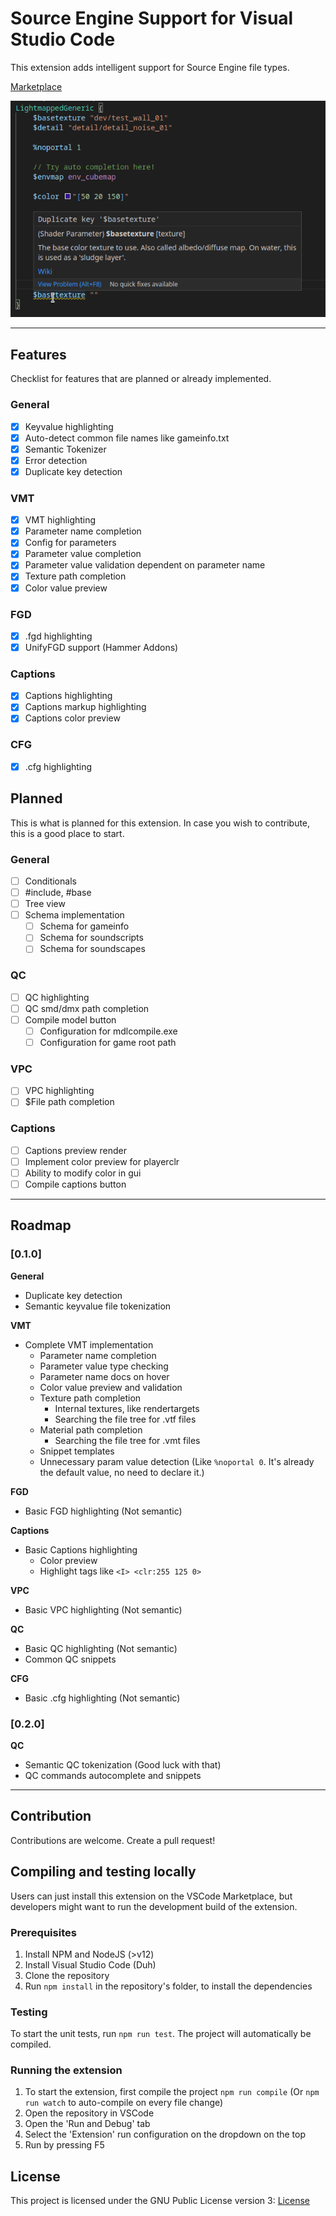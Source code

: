 # Source Engine Support for Visual Studio Code

This extension adds intelligent support for Source Engine file types.

[Marketplace](https://marketplace.visualstudio.com/items?itemName=stefan-h-at.source-engine-support)

![VMT Highlighting](vmt-highlighting.jpg)

---

## Features
Checklist for features that are planned or already implemented.
### General
- [x] Keyvalue highlighting
- [x] Auto-detect common file names like gameinfo.txt
- [x] Semantic Tokenizer
- [x] Error detection
- [x] Duplicate key detection

### VMT
- [x] VMT highlighting
- [x] Parameter name completion
- [x] Config for parameters
- [x] Parameter value completion
- [x] Parameter value validation dependent on parameter name
- [x] Texture path completion
- [x] Color value preview

### FGD
- [x] .fgd highlighting
- [x] UnifyFGD support (Hammer Addons)

### Captions
- [x] Captions highlighting
- [x] Captions markup highlighting
- [x] Captions color preview

### CFG
- [x] .cfg highlighting

## Planned
This is what is planned for this extension. In case you wish to contribute, this is a good place to start.

### General
- [ ] Conditionals
- [ ] #include, #base
- [ ] Tree view
- [ ] Schema implementation
  - [ ] Schema for gameinfo 
  - [ ] Schema for soundscripts
  - [ ] Schema for soundscapes

### QC
- [ ] QC highlighting
- [ ] QC smd/dmx path completion
- [ ] Compile model button
  - [ ] Configuration for mdlcompile.exe
  - [ ] Configuration for game root path

### VPC
- [ ] VPC highlighting
- [ ] $File path completion

### Captions
- [ ] Captions preview render
- [ ] Implement color preview for playerclr
- [ ] Ability to modify color in gui
- [ ] Compile captions button

---

## Roadmap
### [0.1.0]

**General**
- Duplicate key detection
- Semantic keyvalue file tokenization

**VMT**
- Complete VMT implementation
  - Parameter name completion
  - Parameter value type checking
  - Parameter name docs on hover
  - Color value preview and validation
  - Texture path completion
    - Internal textures, like rendertargets
    - Searching the file tree for .vtf files
  - Material path completion
    - Searching the file tree for .vmt files
  - Snippet templates
  - Unnecessary param value detection (Like `%noportal 0`. It's already the default value, no need to declare it.)

**FGD**
- Basic FGD highlighting (Not semantic)

**Captions**
- Basic Captions highlighting
  - Color preview
  - Highlight tags like `<I> <clr:255 125 0>`

**VPC**
- Basic VPC highlighting (Not semantic)

**QC**
- Basic QC highlighting (Not semantic)
- Common QC snippets

**CFG**
- Basic .cfg highlighting (Not semantic)

### [0.2.0]

**QC**
- Semantic QC tokenization (Good luck with that)
- QC commands autocomplete and snippets

---

## Contribution
Contributions are welcome. Create a pull request!

## Compiling and testing locally
Users can just install this extension on the VSCode Marketplace, but developers might want to run the development build of the extension.

### Prerequisites
1) Install NPM and NodeJS (>v12)
2) Install Visual Studio Code (Duh)
3) Clone the repository
4) Run `npm install` in the repository's folder, to install the dependencies

### Testing
To start the unit tests, run `npm run test`. The project will automatically be compiled.

### Running the extension
1) To start the extension, first compile the project `npm run compile` (Or `npm run watch` to auto-compile on every file change)
2) Open the repository in VSCode
3) Open the 'Run and Debug' tab
4) Select the 'Extension' run configuration on the dropdown on the top
5) Run by pressing F5

## License
This project is licensed under the GNU Public License version 3: [License](LICENSE)
